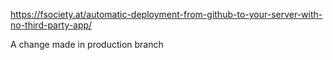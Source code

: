 https://fsociety.at/automatic-deployment-from-github-to-your-server-with-no-third-party-app/

A change made in production branch